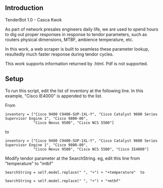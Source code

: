 Introduction
------------

TenderBot 1.0 - Casca Kwok

As part of network presales engineers daily life, we are used to spend hours to dig out proper responses in response to tendor parameters, such as routers  physical dimensions, MTBF, ambience temperature, etc. 

In this work, a web scraper is built to seamless these parameter lookup, resultedly much faster response during tendor cycles.

This work supports information returned by .html. Pdf is not supported.

Setup
----------------
To run this script, edit the list of inventory at the following line.  In this example, "Cisco IE4000" is appended to the list.

From

```
inventory = ["Cisco 9400 C9400-SUP-1XL-Y", "Cisco Catalyst 9600 Series Supervisor Engine 1", "Cisco 9800-80",
             "Cisco Nexus 9500", "Cisco NCS 5500"]
```
to
```
inventory = ["Cisco 9400 C9400-SUP-1XL-Y", "Cisco Catalyst 9600 Series Supervisor Engine 1", "Cisco 9800-80",
             "Cisco Nexus 9500", "Cisco NCS 5500", "Cisco IE4000"]
```

Modify tendor parameter at the SearchString.  eg, edit this line from "temperature" to "mtbf"

```
SearchString = self.model.replace(" ", "+") + "+temperature"  to

SearchString = self.model.replace(" ", "+") + "+mtbf"
```
